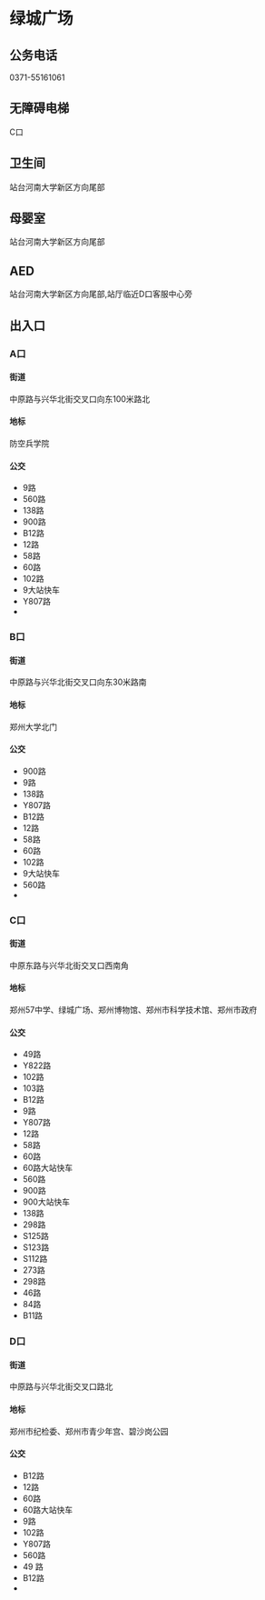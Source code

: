 # 绿城广场

## 公务电话

0371-55161061

## 无障碍电梯

C口

## 卫生间

站台河南大学新区方向尾部

## 母婴室

站台河南大学新区方向尾部

## AED

站台河南大学新区方向尾部,站厅临近D口客服中心旁

## 出入口

### A口

#### 街道

中原路与兴华北街交叉口向东100米路北

#### 地标

防空兵学院

#### 公交

- 9路
- 560路
- 138路
- 900路
- B12路
- 12路
- 58路
- 60路
- 102路
- 9大站快车
- Y807路
- 

### B口

#### 街道

中原路与兴华北街交叉口向东30米路南

#### 地标

郑州大学北门

#### 公交

- 900路
- 9路
- 138路
- Y807路
- B12路
- 12路
- 58路
- 60路
- 102路
- 9大站快车
- 560路
- 

### C口

#### 街道

中原东路与兴华北街交叉口西南角

#### 地标

郑州57中学、绿城广场、郑州博物馆、郑州市科学技术馆、郑州市政府

#### 公交

- 49路
- Y822路
- 102路
- 103路
- B12路
- 9路
- Y807路
- 12路
- 58路
- 60路
- 60路大站快车
- 560路
- 900路
- 900大站快车
- 138路
- 298路
- S125路
- S123路
- S112路
- 273路
- 298路
- 46路
- 84路
- B11路

### D口

#### 街道

中原路与兴华北街交叉口路北

#### 地标

郑州市纪检委、郑州市青少年宫、碧沙岗公园

#### 公交

- B12路
- 12路
- 60路
- 60路大站快车
- 9路
- 102路
- Y807路
- 560路 
- 49 路
- B12路
- 

